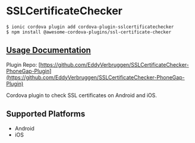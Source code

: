 # SSLCertificateChecker

```
$ ionic cordova plugin add cordova-plugin-sslcertificatechecker
$ npm install @awesome-cordova-plugins/ssl-certificate-checker
```

## [Usage Documentation](https://github.com/EddyVerbruggen/SSLCertificateChecker-PhoneGap-Plugin/)

Plugin Repo: [https://github.com/EddyVerbruggen/SSLCertificateChecker-PhoneGap-Plugin](https://github.com/EddyVerbruggen/SSLCertificateChecker-PhoneGap-Plugin)

Cordova plugin to check SSL certificates on Android and iOS.

## Supported Platforms

* Android
* iOS

